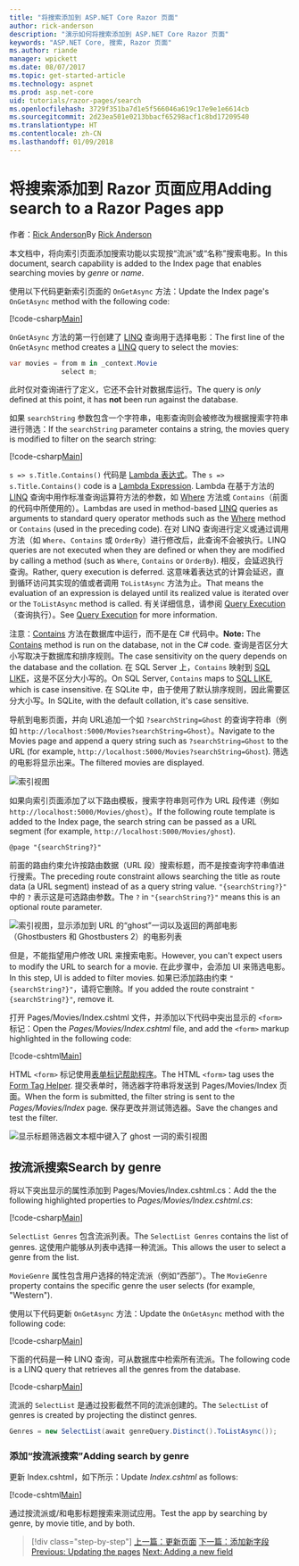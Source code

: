 ```yaml
---
title: "将搜索添加到 ASP.NET Core Razor 页面"
author: rick-anderson
description: "演示如何将搜索添加到 ASP.NET Core Razor 页面"
keywords: "ASP.NET Core, 搜索, Razor 页面"
ms.author: riande
manager: wpickett
ms.date: 08/07/2017
ms.topic: get-started-article
ms.technology: aspnet
ms.prod: asp.net-core
uid: tutorials/razor-pages/search
ms.openlocfilehash: 3729f351ba7d1e5f566046a619c17e9e1e6614cb
ms.sourcegitcommit: 2d23ea501e0213bbacf65298acf1c8bd17209540
ms.translationtype: HT
ms.contentlocale: zh-CN
ms.lasthandoff: 01/09/2018
---
```

# <a name="adding-search-to-a-razor-pages-app"></a><span data-ttu-id="42f24-104">将搜索添加到 Razor 页面应用</span><span class="sxs-lookup"><span data-stu-id="42f24-104">Adding search to a Razor Pages app</span></span>

<span data-ttu-id="42f24-105">作者：[Rick Anderson](https://twitter.com/RickAndMSFT)</span><span class="sxs-lookup"><span data-stu-id="42f24-105">By [Rick Anderson](https://twitter.com/RickAndMSFT)</span></span>

<span data-ttu-id="42f24-106">本文档中，将向索引页面添加搜索功能以实现按“流派”或“名称”搜索电影。</span><span class="sxs-lookup"><span data-stu-id="42f24-106">In this document, search capability is added to the Index page that enables searching movies by *genre* or *name*.</span></span>

<span data-ttu-id="42f24-107">使用以下代码更新索引页面的 `OnGetAsync` 方法：</span><span class="sxs-lookup"><span data-stu-id="42f24-107">Update the Index page's `OnGetAsync` method with the following code:</span></span>

[!code-csharp[Main](razor-pages-start/sample/RazorPagesMovie/Pages/Movies/Index.cshtml.cs?name=snippet_1stSearch)]

<span data-ttu-id="42f24-108">`OnGetAsync` 方法的第一行创建了 [LINQ](https://docs.microsoft.com/dotnet/csharp/programming-guide/concepts/linq/) 查询用于选择电影：</span><span class="sxs-lookup"><span data-stu-id="42f24-108">The first line of the `OnGetAsync` method creates a [LINQ](https://docs.microsoft.com/dotnet/csharp/programming-guide/concepts/linq/) query to select the movies:</span></span>

```csharp
var movies = from m in _context.Movie
             select m;
```

<span data-ttu-id="42f24-109">此时仅对查询进行了定义，它还不会针对数据库运行。</span><span class="sxs-lookup"><span data-stu-id="42f24-109">The query is *only* defined at this point, it has **not** been run against the database.</span></span>

<span data-ttu-id="42f24-110">如果 `searchString` 参数包含一个字符串，电影查询则会被修改为根据搜索字符串进行筛选：</span><span class="sxs-lookup"><span data-stu-id="42f24-110">If the `searchString` parameter contains a string, the movies query is modified to filter on the search string:</span></span>

[!code-csharp[Main](razor-pages-start/sample/RazorPagesMovie/Pages/Movies/Index.cshtml.cs?name=snippet_SearchNull)]

<span data-ttu-id="42f24-111">`s => s.Title.Contains()` 代码是 [Lambda 表达式](https://docs.microsoft.com/dotnet/csharp/programming-guide/statements-expressions-operators/lambda-expressions)。</span><span class="sxs-lookup"><span data-stu-id="42f24-111">The `s => s.Title.Contains()` code is a [Lambda Expression](https://docs.microsoft.com/dotnet/csharp/programming-guide/statements-expressions-operators/lambda-expressions).</span></span> <span data-ttu-id="42f24-112">Lambda 在基于方法的 [LINQ](https://docs.microsoft.com/dotnet/csharp/programming-guide/concepts/linq/) 查询中用作标准查询运算符方法的参数，如 [Where](https://docs.microsoft.com/dotnet/csharp/programming-guide/concepts/linq/query-syntax-and-method-syntax-in-linq) 方法或 `Contains`（前面的代码中所使用的）。</span><span class="sxs-lookup"><span data-stu-id="42f24-112">Lambdas are used in method-based [LINQ](https://docs.microsoft.com/dotnet/csharp/programming-guide/concepts/linq/) queries as arguments to standard query operator methods such as the [Where](https://docs.microsoft.com/dotnet/csharp/programming-guide/concepts/linq/query-syntax-and-method-syntax-in-linq) method or `Contains` (used in the preceding code).</span></span> <span data-ttu-id="42f24-113">在对 LINQ 查询进行定义或通过调用方法（如  `Where`、`Contains` 或 `OrderBy`）进行修改后，此查询不会被执行。</span><span class="sxs-lookup"><span data-stu-id="42f24-113">LINQ queries are not executed when they are defined or when they are modified by calling a method (such as `Where`, `Contains`  or `OrderBy`).</span></span> <span data-ttu-id="42f24-114">相反，会延迟执行查询。</span><span class="sxs-lookup"><span data-stu-id="42f24-114">Rather, query execution is deferred.</span></span> <span data-ttu-id="42f24-115">这意味着表达式的计算会延迟，直到循环访问其实现的值或者调用 `ToListAsync` 方法为止。</span><span class="sxs-lookup"><span data-stu-id="42f24-115">That means the evaluation of an expression is delayed until its realized value is iterated over or the `ToListAsync` method is called.</span></span> <span data-ttu-id="42f24-116">有关详细信息，请参阅 [Query Execution](https://docs.microsoft.com/dotnet/framework/data/adonet/ef/language-reference/query-execution)（查询执行）。</span><span class="sxs-lookup"><span data-stu-id="42f24-116">See [Query Execution](https://docs.microsoft.com/dotnet/framework/data/adonet/ef/language-reference/query-execution) for more information.</span></span>

<span data-ttu-id="42f24-117">注意：[Contains](https://docs.microsoft.com//dotnet/api/system.data.objects.dataclasses.entitycollection-1.contains) 方法在数据库中运行，而不是在 C# 代码中。</span><span class="sxs-lookup"><span data-stu-id="42f24-117">**Note:** The [Contains](https://docs.microsoft.com//dotnet/api/system.data.objects.dataclasses.entitycollection-1.contains) method is run on the database, not in the C# code.</span></span> <span data-ttu-id="42f24-118">查询是否区分大小写取决于数据库和排序规则。</span><span class="sxs-lookup"><span data-stu-id="42f24-118">The case sensitivity on the query depends on the database and the collation.</span></span> <span data-ttu-id="42f24-119">在 SQL Server 上，`Contains` 映射到 [SQL LIKE](https://docs.microsoft.com/sql/t-sql/language-elements/like-transact-sql)，这是不区分大小写的。</span><span class="sxs-lookup"><span data-stu-id="42f24-119">On SQL Server, `Contains` maps to [SQL LIKE](https://docs.microsoft.com/sql/t-sql/language-elements/like-transact-sql), which is case insensitive.</span></span> <span data-ttu-id="42f24-120">在 SQLite 中，由于使用了默认排序规则，因此需要区分大小写。</span><span class="sxs-lookup"><span data-stu-id="42f24-120">In SQLite, with the default collation, it's case sensitive.</span></span>

<span data-ttu-id="42f24-121">导航到电影页面，并向 URL追加一个如 `?searchString=Ghost` 的查询字符串（例如 `http://localhost:5000/Movies?searchString=Ghost`）。</span><span class="sxs-lookup"><span data-stu-id="42f24-121">Navigate to the Movies page and append a query string such as `?searchString=Ghost` to the URL (for example, `http://localhost:5000/Movies?searchString=Ghost`).</span></span> <span data-ttu-id="42f24-122">筛选的电影将显示出来。</span><span class="sxs-lookup"><span data-stu-id="42f24-122">The filtered movies are displayed.</span></span>

![索引视图](search/_static/ghost.png)

<span data-ttu-id="42f24-124">如果向索引页面添加了以下路由模板，搜索字符串则可作为 URL 段传递（例如 `http://localhost:5000/Movies/ghost`）。</span><span class="sxs-lookup"><span data-stu-id="42f24-124">If the following route template is added to the Index page, the search string can be passed as a URL segment (for example, `http://localhost:5000/Movies/ghost`).</span></span>

```cshtml
@page "{searchString?}"
```

<span data-ttu-id="42f24-125">前面的路由约束允许按路由数据（URL 段）搜索标题，而不是按查询字符串值进行搜索。</span><span class="sxs-lookup"><span data-stu-id="42f24-125">The preceding route constraint allows searching the title as route data (a URL segment) instead of as a query string value.</span></span>  <span data-ttu-id="42f24-126">`"{searchString?}"` 中的 `?` 表示这是可选路由参数。</span><span class="sxs-lookup"><span data-stu-id="42f24-126">The `?` in `"{searchString?}"` means this is an optional route parameter.</span></span>

![索引视图，显示添加到 URL 的“ghost”一词以及返回的两部电影（Ghostbusters 和 Ghostbusters 2）的电影列表](search/_static/g2.png)

<span data-ttu-id="42f24-128">但是，不能指望用户修改 URL 来搜索电影。</span><span class="sxs-lookup"><span data-stu-id="42f24-128">However, you can't expect users to modify the URL to search for a movie.</span></span> <span data-ttu-id="42f24-129">在此步骤中，会添加 UI 来筛选电影。</span><span class="sxs-lookup"><span data-stu-id="42f24-129">In this step, UI is added to filter movies.</span></span> <span data-ttu-id="42f24-130">如果已添加路由约束 `"{searchString?}"`，请将它删除。</span><span class="sxs-lookup"><span data-stu-id="42f24-130">If you added the route constraint `"{searchString?}"`, remove it.</span></span>

<span data-ttu-id="42f24-131">打开 Pages/Movies/Index.cshtml 文件，并添加以下代码中突出显示的 `<form>` 标记：</span><span class="sxs-lookup"><span data-stu-id="42f24-131">Open the *Pages/Movies/Index.cshtml* file, and add the `<form>` markup highlighted in the following code:</span></span>

[!code-cshtml[Main](razor-pages-start/sample/RazorPagesMovie/Pages/Movies/Index2.cshtml?highlight=14-19&range=1-22)]

<span data-ttu-id="42f24-132">HTML `<form>` 标记使用[表单标记帮助程序](xref:mvc/views/working-with-forms#the-form-tag-helper)。</span><span class="sxs-lookup"><span data-stu-id="42f24-132">The HTML `<form>` tag uses the [Form Tag Helper](xref:mvc/views/working-with-forms#the-form-tag-helper).</span></span> <span data-ttu-id="42f24-133">提交表单时，筛选器字符串将发送到 Pages/Movies/Index 页面。</span><span class="sxs-lookup"><span data-stu-id="42f24-133">When the form is submitted, the filter string is sent to the *Pages/Movies/Index* page.</span></span> <span data-ttu-id="42f24-134">保存更改并测试筛选器。</span><span class="sxs-lookup"><span data-stu-id="42f24-134">Save the changes and test the filter.</span></span>

![显示标题筛选器文本框中键入了 ghost 一词的索引视图](search/_static/filter.png)

## <a name="search-by-genre"></a><span data-ttu-id="42f24-136">按流派搜索</span><span class="sxs-lookup"><span data-stu-id="42f24-136">Search by genre</span></span>

<span data-ttu-id="42f24-137">将以下突出显示的属性添加到 Pages/Movies/Index.cshtml.cs：</span><span class="sxs-lookup"><span data-stu-id="42f24-137">Add the the following highlighted properties to *Pages/Movies/Index.cshtml.cs*:</span></span>

[!code-csharp[Main](razor-pages-start/sample/RazorPagesMovie/Pages/Movies/Index.cshtml.cs?name=snippet_newProps&highlight=11-)]

<span data-ttu-id="42f24-138">`SelectList Genres` 包含流派列表。</span><span class="sxs-lookup"><span data-stu-id="42f24-138">The `SelectList Genres` contains the list of genres.</span></span> <span data-ttu-id="42f24-139">这使用户能够从列表中选择一种流派。</span><span class="sxs-lookup"><span data-stu-id="42f24-139">This allows the user to select a genre from the list.</span></span>

<span data-ttu-id="42f24-140">`MovieGenre` 属性包含用户选择的特定流派（例如“西部”）。</span><span class="sxs-lookup"><span data-stu-id="42f24-140">The `MovieGenre` property contains the specific genre the user selects (for example, "Western").</span></span>

<span data-ttu-id="42f24-141">使用以下代码更新 `OnGetAsync` 方法：</span><span class="sxs-lookup"><span data-stu-id="42f24-141">Update the `OnGetAsync` method with the following code:</span></span>

[!code-csharp[Main](razor-pages-start/sample/RazorPagesMovie/Pages/Movies/Index.cshtml.cs?name=snippet_SearchGenre)]

<span data-ttu-id="42f24-142">下面的代码是一种 LINQ 查询，可从数据库中检索所有流派。</span><span class="sxs-lookup"><span data-stu-id="42f24-142">The following code is a LINQ query that retrieves all the genres from the database.</span></span>

[!code-csharp[Main](razor-pages-start/sample/RazorPagesMovie/Pages/Movies/Index.cshtml.cs?name=snippet_LINQ)]

<span data-ttu-id="42f24-143">流派的 `SelectList` 是通过投影截然不同的流派创建的。</span><span class="sxs-lookup"><span data-stu-id="42f24-143">The `SelectList` of genres is created by projecting the distinct genres.</span></span>

<!-- BUG in OPS
Tag snippet_selectlist's start line '75' should be less than end line '29' when resolving "[!code-csharp[Main](razor-pages-start/sample/RazorPagesMovie/Pages/Movies/Index.cshtml.cs?name=snippet_SelectList)]"

There is no start line.

[!code-csharp[Main](razor-pages-start/sample/RazorPagesMovie/Pages/Movies/Index.cshtml.cs?name=snippet_SelectList)]
-->

```csharp
Genres = new SelectList(await genreQuery.Distinct().ToListAsync());
```

### <a name="adding-search-by-genre"></a><span data-ttu-id="42f24-144">添加“按流派搜索”</span><span class="sxs-lookup"><span data-stu-id="42f24-144">Adding search by genre</span></span>

<span data-ttu-id="42f24-145">更新 Index.cshtml，如下所示：</span><span class="sxs-lookup"><span data-stu-id="42f24-145">Update *Index.cshtml* as follows:</span></span>

[!code-cshtml[Main](razor-pages-start/sample/RazorPagesMovie/Pages/Movies/IndexFormGenreNoRating.cshtml?highlight=16-18&range=1-26)]

<span data-ttu-id="42f24-146">通过按流派或/和电影标题搜索来测试应用。</span><span class="sxs-lookup"><span data-stu-id="42f24-146">Test the app by searching by genre, by movie title, and by both.</span></span>

>[!div class="step-by-step"]
<span data-ttu-id="42f24-147">[上一篇：更新页面](xref:tutorials/razor-pages/da1)
[下一篇：添加新字段](xref:tutorials/razor-pages/new-field)</span><span class="sxs-lookup"><span data-stu-id="42f24-147">[Previous: Updating the pages](xref:tutorials/razor-pages/da1)
[Next: Adding a new field](xref:tutorials/razor-pages/new-field)</span></span>
